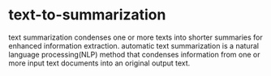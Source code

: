 # text-to-summarization
text summarization condenses one or more texts into shorter summaries for enhanced information extraction. automatic text summarization is a natural  language processing(NLP) method that condenses information from one or more input text documents into an original output text.
